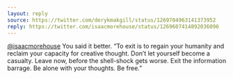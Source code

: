 ```yaml
---
layout: reply
source: https://twitter.com/derykmakgill/status/1269704963141373952
reply: https://twitter.com/isaacmorehouse/status/1269607414892036096
---
```


[@isaacmorehouse](https://twitter.com/isaacmorehouse) You said it better. “To exit is to regain your humanity and reclaim your capacity for creative thought. Don’t let yourself become a casualty. Leave now, before the shell-shock gets worse. Exit the information barrage. Be alone with your thoughts. Be free.”
